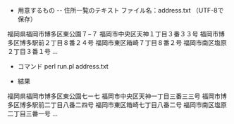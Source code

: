 - 用意するもの
-- 住所一覧のテキスト
ファイル名：address.txt （UTF-8で保存）

福岡県福岡市博多区東公園７−７
福岡市中央区天神１丁目３番３３号
福岡市博多区博多駅前２丁目８番２４号
福岡市東区箱崎７丁目８番２号
福岡市南区塩原２丁目３番１号
...


- コマンド
perl run.pl address.txt


- 結果

福岡県福岡市博多区東公園七ー七
福岡市中央区天神一丁目三番三三号
福岡市博多区博多駅前二丁目八番二四号
福岡市東区箱崎七丁目八番二号
福岡市南区塩原二丁目三番一号
...

